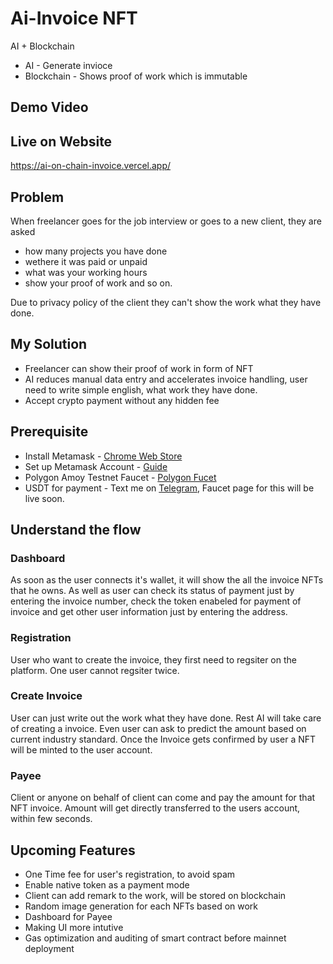 # Ai-Invoice NFT 
AI + Blockchain
- AI - Generate invioce
- Blockchain - Shows proof of work which is immutable 

## Demo Video
## Live on Website 

https://ai-on-chain-invoice.vercel.app/


## Problem
When freelancer goes for the job interview or goes to a new client, they are asked 
- how many projects you have done
- wethere it was paid or unpaid 
- what was your working hours
- show your proof of work and so on.

Due to privacy policy of the client they can't show the work what they have done. 

## My Solution 
- Freelancer can show their proof of work in form of NFT 
- AI reduces manual data entry and accelerates invoice handling, user need to write simple english, what work they have done. 
- Accept crypto payment without any hidden fee 

## Prerequisite
- Install Metamask - [Chrome Web Store](https://chromewebstore.google.com/detail/metamask/nkbihfbeogaeaoehlefnkodbefgpgknn?hl=en)
- Set up Metamask Account - [Guide](https://support.metamask.io/start/creating-a-new-wallet/)
- Polygon Amoy Testnet Faucet - [Polygon Fucet](https://faucet.polygon.technology/)
- USDT for payment - Text me on [Telegram](https://t.me/ho_babu), Faucet page for this will be live soon. 


## Understand the flow 
### Dashboard 
As soon as the user connects it's wallet, it will show the all the invoice NFTs that he owns. As well as user can check its status of payment just by entering the invoice number, check the token enabeled for payment of invoice and get other user information just by entering the address. 
### Registration 
User who want to create the invoice, they first need to regsiter on the platform.
One user cannot regsiter twice. 
### Create Invoice 
User can just write out the work what they have done. Rest AI will take care of creating a invoice. Even user can ask to predict the amount based on current industry standard.
Once the Invoice gets confirmed by user a NFT will be minted to the user account. 
### Payee 
Client or anyone on behalf of client can come and pay the amount for that NFT invoice. Amount will get directly transferred to the users account, within few seconds. 


## Upcoming Features
- One Time fee for user's registration, to avoid spam
- Enable native token as a payment mode 
- Client can add remark to the work, will be stored on blockchain
- Random image generation for each NFTs based on work
- Dashboard for Payee 
- Making UI more intutive
- Gas optimization and auditing of smart contract before mainnet deployment






